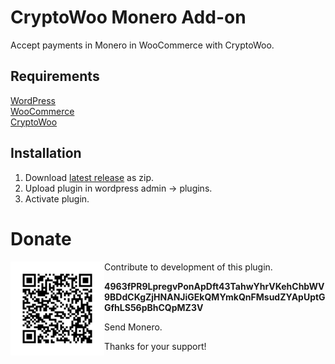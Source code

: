 # CryptoWoo Monero Add-on
Accept payments in Monero in WooCommerce with CryptoWoo.

## Requirements
[WordPress](https://wordpress.org/download/)  
[WooCommerce](https://wordpress.org/plugins/woocommerce/)  
[CryptoWoo](https://www.cryptowoo.com/shop/cryptowoo/)  

## Installation
1. Download [latest release](https://github.com/Olsm/cryptowoo-monero-addon/releases/latest) as zip.
2. Upload plugin in wordpress admin -> plugins.
3. Activate plugin.

# Donate
<img align="left" src="includes/qr.png" width="150">  

Contribute to development of this plugin.

**4963fPR9LpregvPonApDft43TahwYhrVKehChbWV9BDdCKgZjHNANJiGEkQMYmkQnFMsudZYApUptGGfhLS56pBhCQpMZ3V**

Send Monero.

Thanks for your support!
